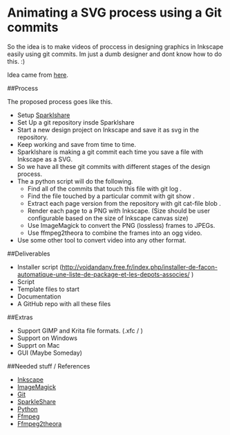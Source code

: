 # Animating a SVG process using a Git commits

So the idea is to make videos of proccess in designing graphics in Inkscape easily using git commits. 
Im just a dumb designer and dont know how to do this. :)

Idea came from [here](https://www.youtube.com/watch?v=WY9A2mug4dw).

##Process

The proposed process goes like this.

- Setup [Sparklshare](http://sparkleshare.org/)
- Set Up a git repository insde Sparklshare
- Start a new design project on Inkscape and save it as svg in the repository.
- Keep working and save from time to time.
- Sparklshare is making a git commit each time you save a file with Inkscape as a SVG.
- So we have all these git commits with different stages of the design process.
- The a python script will do the following.
     - Find all of the commits that touch this file with git log .
     - Find the file touched by a particular commit with git show .
     - Extract each page version from the repository with git cat-file blob .
     - Render each page to a PNG with Inkscape. (Size should be user configurable based on the size of Inkscape canvas size)
     - Use ImageMagick to convert the PNG (lossless) frames to JPEGs.
     - Use ffmpeg2theora to combine the frames into an ogg video.
 - Use some other tool to convert video into any other format. 

##Deliverables

- Installer script (http://voidandany.free.fr/index.php/installer-de-facon-automatique-une-liste-de-package-et-les-depots-associes/ )
- Script
- Template files to start
- Documentation
- A GitHub repo with all these files

##Extras
- Support GIMP and Krita file formats. (.xfc / )
- Support on Windows
- Supprt on Mac
- GUI (Maybe Someday)

##Needed stuff / References

- [Inkscape](http://inkscape.org)
- [ImageMagick](http://www.imagemagick.org/script/index.ph)      
- [Git](http://git-scm.com/)
- [SparkleShare](http://sparkleshare.org/)
- [Python](http://www.python.org/)
- [Ffmpeg](http://ffmpeg.org/)
- [Ffmpeg2theora](http://v2v.cc/~j/ffmpeg2theora/)  
